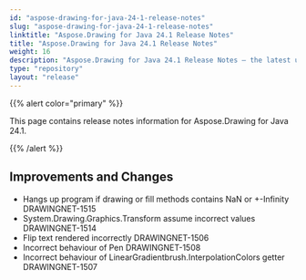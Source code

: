 ```yaml
---
id: "aspose-drawing-for-java-24-1-release-notes"
slug: "aspose-drawing-for-java-24-1-release-notes"
linktitle: "Aspose.Drawing for Java 24.1 Release Notes"
title: "Aspose.Drawing for Java 24.1 Release Notes"
weight: 16
description: "Aspose.Drawing for Java 24.1 Release Notes – the latest updates and fixes."
type: "repository"
layout: "release"
---
```


{{% alert color="primary" %}}

This page contains release notes information for Aspose.Drawing for Java 24.1.

{{% /alert %}}
## **Improvements and Changes**

- Hangs up program if drawing or fill methods contains NaN or +-Infinity DRAWINGNET-1515
- System.Drawing.Graphics.Transform assume incorrect values DRAWINGNET-1514
- Flip text rendered incorrectly DRAWINGNET-1506
- Incorrect behaviour of Pen DRAWINGNET-1508
- Incorrect behaviour of LinearGradientbrush.InterpolationColors getter DRAWINGNET-1507
